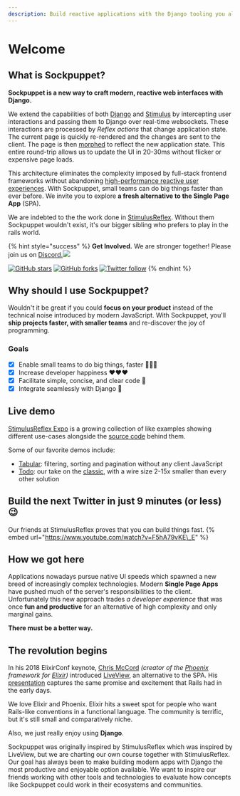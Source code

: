 ```yaml
---
description: Build reactive applications with the Django tooling you already know and love
---
```


# Welcome

## What is Sockpuppet?

**Sockpuppet is a new way to craft modern, reactive web interfaces with Django.**

We extend the capabilities of both [Django](https://www.djangoproject.com/) and [Stimulus](https://stimulusjs.org) by intercepting user interactions and passing them to Django over real-time websockets. These interactions are processed by _Reflex actions_ that change application state. The current page is quickly re-rendered and the changes are sent to the client. The page is then [morphed](https://github.com/patrick-steele-idem/morphdom) to reflect the new application state. This entire round-trip allows us to update the UI in 20-30ms without flicker or expensive page loads.

This architecture eliminates the complexity imposed by full-stack frontend frameworks without abandoning [high-performance reactive user experiences](https://www.youtube.com/watch?v=SWEts0rlezA&t=214s). With Sockpuppet, small teams can do big things faster than ever before. We invite you to explore **a fresh alternative to the Single Page App** \(SPA\).

We are indebted to the the work done in [StimulusReflex](https://docs.stimulusreflex.com). Without them Sockpuppet wouldn't exist, it's our bigger sibling who prefers to play in the rails world.

{% hint style="success" %}
**Get Involved.** We are stronger together! Please join us on [Discord.![](https://img.shields.io/discord/629472241427415060)](https://discord.gg/XveN625)

 [![GitHub stars](https://img.shields.io/github/stars/jonathan-s/sockpuppet?style=social)](https://github.com/jonathan-s/sockpuppet) [![GitHub forks](https://img.shields.io/github/forks/jonathan-s/sockpuppet?style=social)](https://github.com/jonathan-s/sockpuppet) [![Twitter follow](https://img.shields.io/twitter/follow/argparse?style=social)](https://twitter.com/argparse)
{% endhint %}

## Why should I use Sockpuppet?

Wouldn't it be great if you could **focus on your product** instead of the technical noise introduced by modern JavaScript. With Sockpuppet, you'll **ship projects faster, with smaller teams** and re-discover the joy of programming.

### Goals

* [x] Enable small teams to do big things, faster 🏃🏽‍♀️
* [x] Increase developer happiness ❤️❤️❤️
* [x] Facilitate simple, concise, and clear code 🤸
* [x] Integrate seamlessly with Django 🚝

## Live demo

[StimulusReflex Expo](http://expo.stimulusreflex.com/) is a growing collection of like examples showing different use-cases alongside the [source code](https://github.com/hopsoft/stimulus_reflex_expo) behind them.

Some of our favorite demos include:

* [Tabular](https://expo.stimulusreflex.com/demos/tabular): filtering, sorting and pagination without any client JavaScript
* [Todo](https://expo.stimulusreflex.com/demos/todo): our take on the [classic](http://todomvc.com/), with a wire size 2-15x smaller than every other solution

## Build the next Twitter in just 9 minutes \(or less\) 😉

Our friends at StimulusReflex proves that you can build things fast.
{% embed url="https://www.youtube.com/watch?v=F5hA79vKE\_E" %}

## How we got here

Applications nowadays pursue native UI speeds which spawned a new breed of increasingly complex technologies. Modern **Single Page Apps** have pushed much of the server's responsibilities to the client. Unfortunately this new approach trades _a developer experience_ that was once **fun and productive** for an alternative of high complexity and only marginal gains.

**There must be a better way.**

## The revolution begins

In his 2018 ElixirConf keynote, [Chris McCord](https://twitter.com/chris_mccord) _\(creator of the_ [_Phoenix_](http://www.phoenixframework.org/) _framework for_ [_Elixir_](https://elixir-lang.org/)_\)_ introduced [LiveView](https://github.com/phoenixframework/phoenix_live_view), an alternative to the SPA. His [presentation](https://www.youtube.com/watch?v=8xJzHq8ru0M) captures the same promise and excitement that Rails had in the early days.

We love Elixir and Phoenix. Elixir hits a sweet spot for people who want Rails-like conventions in a functional language. The community is terrific, but it's still small and comparatively niche.

Also, we just really enjoy using **Django**.

Sockpuppet was originally inspired by StimulusReflex which was inspired by LiveView, but we are charting our own course together with StimulusReflex. Our goal has always been to make building modern apps with Django  the most productive and enjoyable option available. We want to inspire our friends working with other tools and technologies to evaluate how concepts like Sockpuppet could work in their ecosystems and communities.
